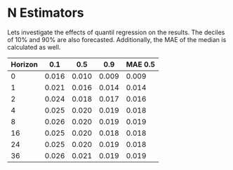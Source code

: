 # N Estimators

Lets investigate the effects of quantil regression on the results. The deciles of 10% and 90% are also forecasted.
Additionally, the MAE of the median is calculated as well.

| Horizon | 0.1   | 0.5   | 0.9   | MAE 0.5 |
|---------|-------|-------|-------|---------|
| 0       | 0.016 | 0.010 | 0.009 | 0.009   |
| 1       | 0.021 | 0.016 | 0.014 | 0.014   |
| 2       | 0.024 | 0.018 | 0.017 | 0.016   |
| 4       | 0.025 | 0.020 | 0.019 | 0.018   |
| 8       | 0.026 | 0.020 | 0.019 | 0.019   |
| 16      | 0.025 | 0.020 | 0.018 | 0.018   |
| 24      | 0.025 | 0.020 | 0.019 | 0.018   |
| 36      | 0.026 | 0.021 | 0.019 | 0.019   |



